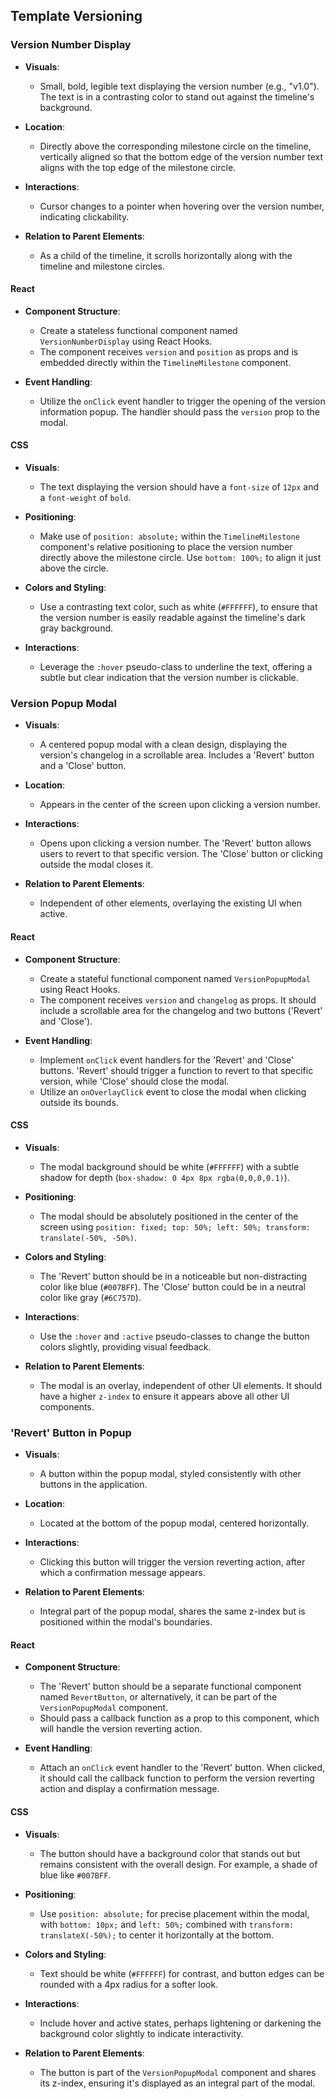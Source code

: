 ## Template Versioning

### Version Number Display
- **Visuals**:  
  - Small, bold, legible text displaying the version number (e.g., "v1.0"). The text is in a contrasting color to stand out against the timeline's background.
  
- **Location**:  
  - Directly above the corresponding milestone circle on the timeline, vertically aligned so that the bottom edge of the version number text aligns with the top edge of the milestone circle.

- **Interactions**:  
  - Cursor changes to a pointer when hovering over the version number, indicating clickability.

- **Relation to Parent Elements**:  
  - As a child of the timeline, it scrolls horizontally along with the timeline and milestone circles.


#### React

- **Component Structure**:
  - Create a stateless functional component named `VersionNumberDisplay` using React Hooks.
  - The component receives `version` and `position` as props and is embedded directly within the `TimelineMilestone` component.
  
- **Event Handling**:
  - Utilize the `onClick` event handler to trigger the opening of the version information popup. The handler should pass the `version` prop to the modal.

#### CSS

- **Visuals**:
  - The text displaying the version should have a `font-size` of `12px` and a `font-weight` of `bold`. 
  
- **Positioning**:
  - Make use of `position: absolute;` within the `TimelineMilestone` component's relative positioning to place the version number directly above the milestone circle. Use `bottom: 100%;` to align it just above the circle.
  
- **Colors and Styling**:
  - Use a contrasting text color, such as white (`#FFFFFF`), to ensure that the version number is easily readable against the timeline's dark gray background.
  
- **Interactions**:
  - Leverage the `:hover` pseudo-class to underline the text, offering a subtle but clear indication that the version number is clickable.

### Version Popup Modal
- **Visuals**:  
  - A centered popup modal with a clean design, displaying the version's changelog in a scrollable area. Includes a 'Revert' button and a 'Close' button.
  
- **Location**:  
  - Appears in the center of the screen upon clicking a version number.

- **Interactions**:  
  - Opens upon clicking a version number. The 'Revert' button allows users to revert to that specific version. The 'Close' button or clicking outside the modal closes it.

- **Relation to Parent Elements**:  
  - Independent of other elements, overlaying the existing UI when active.


#### React

- **Component Structure**:
  - Create a stateful functional component named `VersionPopupModal` using React Hooks.
  - The component receives `version` and `changelog` as props. It should include a scrollable area for the changelog and two buttons ('Revert' and 'Close').
  
- **Event Handling**:
  - Implement `onClick` event handlers for the 'Revert' and 'Close' buttons. 'Revert' should trigger a function to revert to that specific version, while 'Close' should close the modal.
  - Utilize an `onOverlayClick` event to close the modal when clicking outside its bounds.

#### CSS

- **Visuals**:
  - The modal background should be white (`#FFFFFF`) with a subtle shadow for depth (`box-shadow: 0 4px 8px rgba(0,0,0,0.1)`).
  
- **Positioning**:
  - The modal should be absolutely positioned in the center of the screen using `position: fixed; top: 50%; left: 50%; transform: translate(-50%, -50%)`.
  
- **Colors and Styling**:
  - The 'Revert' button should be in a noticeable but non-distracting color like blue (`#007BFF`). The 'Close' button could be in a neutral color like gray (`#6C757D`).
  
- **Interactions**:
  - Use the `:hover` and `:active` pseudo-classes to change the button colors slightly, providing visual feedback.
  
- **Relation to Parent Elements**:
  - The modal is an overlay, independent of other UI elements. It should have a higher `z-index` to ensure it appears above all other UI components.

### 'Revert' Button in Popup
- **Visuals**:  
  - A button within the popup modal, styled consistently with other buttons in the application.
  
- **Location**:  
  - Located at the bottom of the popup modal, centered horizontally.

- **Interactions**:  
  - Clicking this button will trigger the version reverting action, after which a confirmation message appears.

- **Relation to Parent Elements**:  
  - Integral part of the popup modal, shares the same z-index but is positioned within the modal's boundaries.


#### React

- **Component Structure**:
  - The 'Revert' button should be a separate functional component named `RevertButton`, or alternatively, it can be part of the `VersionPopupModal` component.
  - Should pass a callback function as a prop to this component, which will handle the version reverting action.

- **Event Handling**:
  - Attach an `onClick` event handler to the 'Revert' button. When clicked, it should call the callback function to perform the version reverting action and display a confirmation message.

#### CSS

- **Visuals**:
  - The button should have a background color that stands out but remains consistent with the overall design. For example, a shade of blue like `#007BFF`.
  
- **Positioning**:
  - Use `position: absolute;` for precise placement within the modal, with `bottom: 10px;` and `left: 50%;` combined with `transform: translateX(-50%);` to center it horizontally at the bottom.

- **Colors and Styling**:
  - Text should be white (`#FFFFFF`) for contrast, and button edges can be rounded with a 4px radius for a softer look.
  
- **Interactions**:
  - Include hover and active states, perhaps lightening or darkening the background color slightly to indicate interactivity.

- **Relation to Parent Elements**:
  - The button is part of the `VersionPopupModal` component and shares its z-index, ensuring it's displayed as an integral part of the modal.
